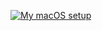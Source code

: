 [![My macOS setup][My macOS setup image]][My macOS setup link]

[My macOS setup image]: https://raw.githubusercontent.com/sam-hosseini/dotfiles/main/roles/github/files/images/README.png
[My macOS setup link]:  https://x.com/hosseini_io

